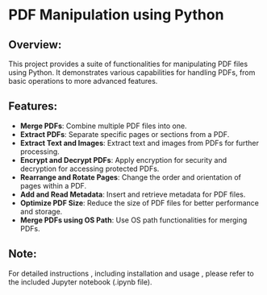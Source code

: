 # PDF Manipulation using Python 

## Overview:
This project provides a suite of functionalities for manipulating PDF files using Python. It demonstrates various capabilities for handling PDFs, from basic operations to more advanced features.

## Features:
- **Merge PDFs**: Combine multiple PDF files into one.
- **Extract PDFs**: Separate specific pages or sections from a PDF.
- **Extract Text and Images**: Extract text and images from PDFs for further processing.
- **Encrypt and Decrypt PDFs**: Apply encryption for security and decryption for accessing protected PDFs.
- **Rearrange and Rotate Pages**: Change the order and orientation of pages within a PDF.
- **Add and Read Metadata**: Insert and retrieve metadata for PDF files.
- **Optimize PDF Size**: Reduce the size of PDF files for better performance and storage.
- **Merge PDFs using OS Path**: Use OS path functionalities for merging PDFs.

## Note:
For detailed instructions , including installation and usage , please refer to the included Jupyter notebook (.ipynb file).
